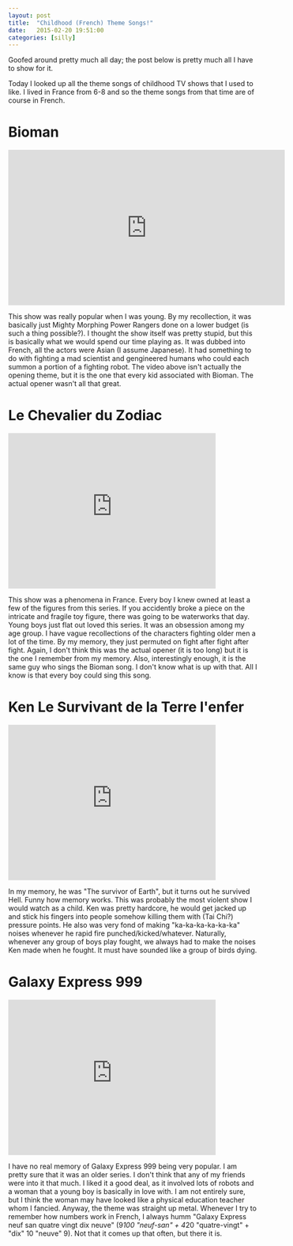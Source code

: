 ```yaml
---
layout: post
title:  "Childhood (French) Theme Songs!"
date:   2015-02-20 19:51:00
categories: [silly]
---
```

Goofed around pretty much all day; the post below is pretty much all I have to show for it.

Today I looked up all the theme songs of childhood TV shows that I used to like. I lived in France from 6-8 and so the theme songs from that time are of course in French.

# Bioman

<iframe width="560" height="315" src="https://www.youtube.com/embed/rbg-InH7EGo" frameborder="0" allowfullscreen></iframe>

This show was really popular when I was young. By my recollection, it was basically just Mighty Morphing Power Rangers done on a lower budget (is such a thing possible?). I thought the show itself was pretty stupid, but this is basically what we would spend our time playing as. It was dubbed into French, all the actors were Asian (I assume Japanese). It had something to do with fighting a mad scientist and gengineered humans who could each summon a portion of a fighting robot. The video above isn't actually the opening theme, but it is the one that every kid associated with Bioman. The actual opener wasn't all that great.

# Le Chevalier du Zodiac

<iframe width="420" height="315" src="https://www.youtube.com/embed/MF_5O_wsVyw" frameborder="0" allowfullscreen></iframe>

This show was a phenomena in France. Every boy I knew owned at least a few of the figures from this series. If you accidently broke a piece on the intricate and fragile toy figure, there was going to be waterworks that day. Young boys just flat out loved this series. It was an obsession among my age group. I have vague recollections of the characters fighting older men a lot of the time. By my memory, they just permuted on fight after fight after fight. Again, I don't think this was the actual opener (it is too long) but it is the one I remember from my memory. Also, interestingly enough, it is the same guy who sings the Bioman song. I don't know what is up with that. All I know is that every boy could sing this song.

# Ken Le Survivant de la Terre l'enfer

<iframe width="420" height="315" src="https://www.youtube.com/embed/t-NV7FG3974" frameborder="0" allowfullscreen></iframe>

In my memory, he was "The survivor of Earth", but it turns out he survived Hell. Funny how memory works. This was probably the most violent show I would watch as a child. Ken was pretty hardcore, he would get jacked up and stick his fingers into people somehow killing them with (Tai Chi?) pressure points. He also was very fond of making "ka-ka-ka-ka-ka-ka" noises whenever he rapid fire punched/kicked/whatever. Naturally, whenever any group of boys play fought, we always had to make the noises Ken made when he fought. It must have sounded like a group of birds dying.

# Galaxy Express 999

<iframe width="420" height="315" src="https://www.youtube.com/embed/F2yV7T_1YkA" frameborder="0" allowfullscreen></iframe>

I have no real memory of Galaxy Express 999 being very popular. I am pretty sure that it was an older series. I don't think that any of my friends were into it that much. I liked it a good deal, as it involved lots of robots and a woman that a young boy is basically in love with. I am not entirely sure, but I think the woman may have looked like a physical education teacher whom I fancied. Anyway, the theme was straight up metal. Whenever I try to remember how numbers work in French, I always humm "Galaxy Express neuf san quatre vingt dix neuve" (9*100 "neuf-san" + 4*20 "quatre-vingt" + "dix" 10 "neuve" 9). Not that it comes up that often, but there it is.
